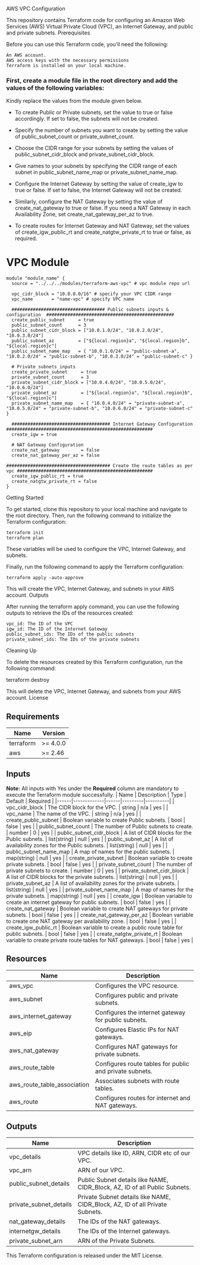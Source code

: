 AWS VPC Configuration

This repository contains Terraform code for configuring an Amazon Web Services (AWS) Virtual Private Cloud (VPC), an Internet Gateway, and public and private subnets.
Prerequisites

Before you can use this Terraform code, you'll need the following:

    An AWS account.
    AWS access keys with the necessary permissions
    Terraform is installed on your local machine.

### First, create a module file in the root directory and add the values of the following variables:

Kindly replace the values from the module given below.

* To create Public or Private subnets, set the value to true or false accordingly. If set to false, the subnets will not be created.

* Specify the number of subnets you want to create by setting the value of public_subnet_count or private_subnet_count.

* Choose the CIDR range for your subnets by setting the values of public_subnet_cidr_block and private_subnet_cidr_block.

* Give names to your subnets by specifying the CIDR range of each subnet in public_subnet_name_map or private_subnet_name_map.

* Configure the Internet Gateway by setting the value of create_igw to true or false. If set to false, the Internet Gateway will not be created.

* Similarly, configure the NAT Gateway by setting the value of create_nat_gateway to true or false. If you need a NAT Gateway in each Availability Zone, set create_nat_gateway_per_az to true.

* To create routes for Internet Gateway and NAT Gateway, set the values of create_igw_public_rt and create_natgtw_private_rt to true or false, as required.

# VPC Module ########################################################################################################
```
module "module_name" {
  source = "../../../modules/terraform-aws-vpc" # vpc module repo url
  
  vpc_cidr_block = "10.0.0.0/16" # specify your VPC CIDR range
  vpc_name       = "name-vpc" # specify VPC name

  ################################### Public subnets inputs & configuration  ################################################
  create_public_subnet     = true
  public_subnet_count      = 3 
  public_subnet_cidr_block = ["10.0.1.0/24", "10.0.2.0/24", "10.0.3.0/24"]
  public_subnet_az         = ["${local.region}a", "${local.region}b", "${local.region}c"]
  public_subnet_name_map   = { "10.0.1.0/24" = "public-subnet-a", "10.0.2.0/24" = "public-subnet-b", "10.0.3.0/24" = "public-subnet-c" }

  # Private subnets inputs
  create_private_subnet     = true
  private_subnet_count      = 3
  private_subnet_cidr_block = ["10.0.4.0/24", "10.0.5.0/24", "10.0.6.0/24"]
  private_subnet_az         = ["${local.region}a", "${local.region}b", "${local.region}c"]
  private_subnet_name_map   = { "10.0.4.0/24" = "private-subnet-a", "10.0.5.0/24" = "private-subnet-b", "10.0.6.0/24" = "private-subnet-c" }

  ##################################### Internet Gateway Configuration #######################################################
  create_igw = true

  # NAT Gateway Configuration
  create_nat_gateway        = false
  create_nat_gateway_per_az = false

####################################### Create the route tables as per vpc ###################################################
  create_igw_public_rt = true
  create_natgtw_private_rt = false
}
```

Getting Started

To get started, clone this repository to your local machine and navigate to the root directory. Then, run the following command to initialize the Terraform configuration:

```
terraform init
terraform plan
```

These variables will be used to configure the VPC, Internet Gateway, and subnets.

Finally, run the following command to apply the Terraform configuration:

```
terraform apply -auto-approve
```

This will create the VPC, Internet Gateway, and subnets in your AWS account.
Outputs

After running the terraform apply command, you can use the following outputs to retrieve the IDs of the resources created:

    vpc_id: The ID of the VPC
    igw_id: The ID of the Internet Gateway
    public_subnet_ids: The IDs of the public subnets
    private_subnet_ids: The IDs of the private subnets

Cleaning Up

To delete the resources created by this Terraform configuration, run the following command:

terraform destroy

This will delete the VPC, Internet Gateway, and subnets from your AWS account.
License

## Requirements

| Name | Version |
|------|---------|
| terraform | >= 4.0.0 |
| aws | >= 2.46 |


## Inputs
**Note:** All inputs with Yes under the **Required** column are mandatory to execute the Terraform module successfully.
| Name | Description | Type	| Default | Required |
|------|-------------|------|---------|----------|
| vpc_cidr_block | The CIDR block for the VPC. | string | n/a | yes |
| vpc_name | The name of the VPC. |	string | n/a | yes |
| create_public_subnet | Boolean variable to create Public subnets. | bool | false | yes |
| public_subnet_count | The number of Public subnets to create. | number | 0 | yes |
| public_subnet_cidr_block | A list of CIDR blocks for the Public subnets. | list(string) |	null | yes |
| public_subnet_az | A list of availability zones for the Public subnets. | list(string) | null | yes |
| public_subnet_name_map | A map of names for the public subnets. | map(string) | null | yes |
| create_private_subnet | Boolean variable to create private subnets. | bool | false | yes |
| private_subnet_count | The number of private subnets to create. | number | 0 | yes |
| private_subnet_cidr_block | A list of CIDR blocks for the private subnets. | list(string) | null | yes |
| private_subnet_az | A list of availability zones for the private subnets. | list(string) | null | yes |
| private_subnet_name_map |	A map of names for the private subnets. | map(string) | null | yes |
| create_igw | Boolean variable to create an internet gateway for public subnets. | bool | false | yes |
| create_nat_gateway | Boolean variable to create NAT gateways for private subnets. | bool | false | yes |
| create_nat_gateway_per_az | Boolean variable to create one NAT gateway per availability zone. | bool | false | yes |
| create_igw_public_rt | Boolean variable to create a public route table for public subnets. | bool | false | yes |
| create_natgtw_private_rt | Boolean variable to create private route tables for NAT gateways. | bool | false | yes |


## Resources
| Name | Description |
|-----|-------------|
| aws_vpc | Configures the VPC resource. |
| aws_subnet | Configures public and private subnets. |
| aws_internet_gateway | Configures the internet gateway for public subnets. |
| aws_eip | Configures Elastic IPs for NAT gateways. |
| aws_nat_gateway | Configures NAT gateways for private subnets. |
| aws_route_table | Configures route tables for public and private subnets. |
| aws_route_table_association | Associates subnets with route tables. |
| aws_route | Configures routes for internet and NAT gateways. |


## Outputs
| Name | Description |
|-----|-------------|
| vpc_details | VPC details like ID, ARN, CIDR etc of our VPC. |
| vpc_arn | ARN of our VPC. |
| public_subnet_details | Public Subnet details like NAME, CIDR_Block, AZ, ID of all Public Subnets. |
| private_subnet_details | Private Subnet details like NAME, CIDR_Block, AZ, ID of all Private Subnets. |
| nat_gateway_details | The IDs of the NAT gateways. |
| internetgw_details | The IDs of the Internet gateways. |
| private_subnet_arn | ARN of the Private Subnets. |


This Terraform configuration is released under the MIT License.

